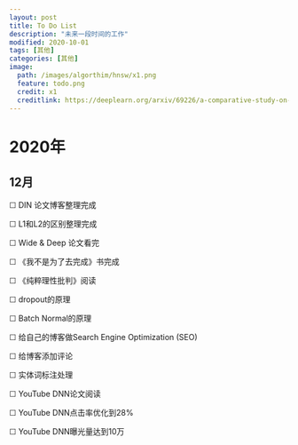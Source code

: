 ```yaml
---
layout: post
title: To Do List
description: "未来一段时间的工作"
modified: 2020-10-01
tags: [其他]
categories: [其他]
image:
  path: /images/algorthim/hnsw/x1.png
  feature: todo.png
  credit: x1
  creditlink: https://deeplearn.org/arxiv/69226/a-comparative-study-on-hierarchical-navigable-small-world-graphs
---
```


# 2020年

## 12月

☐ DIN 论文博客整理完成

☐ L1和L2的区别整理完成

☐ Wide & Deep 论文看完

☐ 《我不是为了去完成》书完成

☐ 《纯粹理性批判》阅读

☐ dropout的原理

☐ Batch Normal的原理

☐ 给自己的博客做Search Engine Optimization (SEO)

☐ 给博客添加评论

☐ 实体词标注处理

☐ YouTube DNN论文阅读

☐ YouTube DNN点击率优化到28%

☐ YouTube DNN曝光量达到10万




